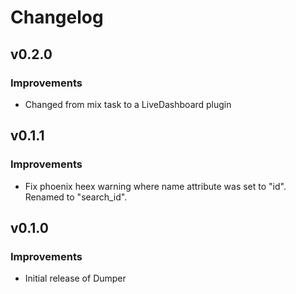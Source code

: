 # Changelog

## v0.2.0

### Improvements

* Changed from mix task to a LiveDashboard plugin

## v0.1.1

### Improvements

* Fix phoenix heex warning where name attribute was set to "id".  Renamed to "search_id".

## v0.1.0

### Improvements

* Initial release of Dumper
